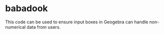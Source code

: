 # babadook
This code can be used to ensure input boxes in Geogebra can handle non-numerical data from users.
